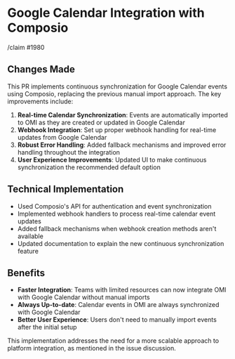 # Google Calendar Integration with Composio

/claim #1980

## Changes Made

This PR implements continuous synchronization for Google Calendar events using Composio, replacing the previous manual import approach. The key improvements include:

1. **Real-time Calendar Synchronization**: Events are automatically imported to OMI as they are created or updated in Google Calendar
2. **Webhook Integration**: Set up proper webhook handling for real-time updates from Google Calendar
3. **Robust Error Handling**: Added fallback mechanisms and improved error handling throughout the integration
4. **User Experience Improvements**: Updated UI to make continuous synchronization the recommended default option

## Technical Implementation

- Used Composio's API for authentication and event synchronization
- Implemented webhook handlers to process real-time calendar event updates
- Added fallback mechanisms when webhook creation methods aren't available
- Updated documentation to explain the new continuous synchronization feature

## Benefits

- **Faster Integration**: Teams with limited resources can now integrate OMI with Google Calendar without manual imports
- **Always Up-to-date**: Calendar events in OMI are always synchronized with Google Calendar
- **Better User Experience**: Users don't need to manually import events after the initial setup

This implementation addresses the need for a more scalable approach to platform integration, as mentioned in the issue discussion.